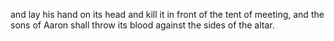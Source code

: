 and lay his hand on its head and kill it in front of the tent of meeting, and the sons of Aaron shall throw its blood against the sides of the altar.
